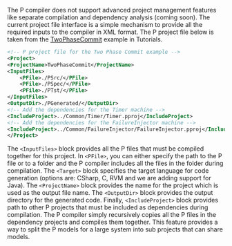 The P compiler does not support advanced project management features like separate compilation and dependency analysis (coming soon).
The current project file interface is a simple mechanism to provide all the required inputs to the compiler in XML format.
The P project file below is taken from the [TwoPhaseCommit](https://github.com/p-org/P/blob/master/Tutorial/2_TwoPhaseCommit/TwoPhaseCommit.pproj) example in Tutorials.

``` xml
<!-- P project file for the Two Phase Commit example -->
<Project>
<ProjectName>TwoPhaseCommit</ProjectName>
<InputFiles>
	<PFile>./PSrc/</PFile>
	<PFile>./PSpec/</PFile>
	<PFile>./PTst/</PFile>
</InputFiles>
<OutputDir>./PGenerated/</OutputDir>
<!-- Add the dependencies for the Timer machine -->
<IncludeProject>../Common/Timer/Timer.pproj</IncludeProject>
<!-- Add the dependencies for the FailureInjector machine -->
<IncludeProject>../Common/FailureInjector/FailureInjector.pproj</IncludeProject>
</Project>
```
The `<InputFiles>` block provides all the P files that must be compiled together for this project.
In `<PFile>`, you can either specify the path to the P file or to a folder and the P compiler includes all the files in the folder during compilation.
The `<Target>` block specifies the target language for code generation (options are: CSharp, C, RVM and we are adding support for Java).
The `<ProjectName>` block provides the name for the project which is used as the output file name.
The `<OutputDir>` block provides the output directory for the generated code.
Finally, `<IncludeProject>` block provides path to other P projects that must be included as dependencies during compilation.
The P compiler simply recursively copies all the P files in the dependency projects and compiles them together.
This feature provides a way to split the P models for a large system into sub projects that can share models.
